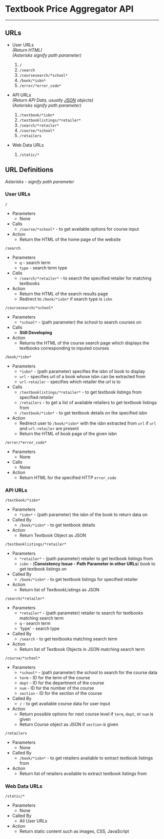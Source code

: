 Textbook Price Aggregator API
=============================

---

URLs
----

- User URLs  
  *(Return HTML)*  
  *(Asterisks signify path parameter)*

  1. `/`
  2. `/search`
  3. `/coursesearch/*school*`
  4. `/book/*isbn*`
  5. `/error/*error_code*`

- API URLs  
  *(Return API Data, usually [JSON] objects)*  
  *(Asterisks signify path parameter)*

  1. `/textbook/*isbn*`
  2. `/testbooklistings/*retailer*`
  3. `/search/*retailer*`
  4. `/course/*school*`
  5. `/retailers`

- Web Data URLs

  1. `/static/*`

URL Definitions
---------------
*Asterisks - signify path parameter*

### User URLs

`/`

- Parameters  
  - None
- Calls
  - `/course/*school*` - to get available options for course input
- Action
  - Return the HTML of the home page of the website

`/search`

- Parameters
  - `q` - search term
  - `type` - search term type
- Calls
  - `/search/*retailer*` - to search the specified retailer for matching textbooks
- Action
  - Return the HTML of the search results page
  - Redirect to `/book/*isbn*` if search type is `isbn`

`/coursesearch/*school*`

- Parameters
  - `*school*` - (path parameter) the school to search courses on
- Calls
  - **Still Developing**
- Action
  - Returns the HTML of the course search page which displays the textbooks corresponding to inputed courses

`/book/*isbn*`

- Parameters
  - `*isbn*` - (path parameter) specifies the isbn of book to display
  - `url` - specifies url of a book whose isbn can be extracted from
  - `url-retailer` - specifies which retailer the url is to
- Calls
  - `/textbooklistings/*retailer*` - to get textbook listings from specified *retailer*
  - `/retailers` - to get a list of available retailers to get textbook listings from
  - `/textbook/*isbn*` - to get textbook details on the specified isbn
- Action
  - Redirect user to `/book/*isbn*` with the isbn extracted from `url` if `url` and `url-retailer` are present
  - Return the HTML of book page of the given isbn

`/error/*error_code*`

- Parameters
  - None
- Calls
  - None
- Action
  - Return HTML for the specified HTTP `error_code`

### API URLs

`/textbook/*isbn*`

- Parameters
  - `*isbn*` - (path parameter) the isbn of the book to return data on
- Called By
  - `/book/*isbn*` - to get textbook details
- Action
  - Return Textbook Object as JSON

`/testbooklistings/*retailer*`

- Parameters
  - `*retailer*` - (path parameter) retailer to get textbook listings from
  - `isbn` - (**Consistency Issue - Path Parameter in other URLs**) book to get textbook listings on
- Called By
  - `/book/*isbn*` - to get textbook listings for specified retailer
- Action
  - Return list of TextbookListings as JSON

`/search/*retailer*`

- Parameters
  - `*retailer*` - (path parameter) retailer to search for textbooks matching search term
  - `q` - search term
  - 'type' - search type
- Called By
  - `/search` - to get textbooks matching search term
- Action
  - Return list of Textbook Objects in JSON matching search term

`/course/*school*`

- Parameters
  - `*school*` - (path parameter) the school to search for the course data
  - `term` - ID for the term of the course
  - `dept` - ID for the department of the course
  - `num` - ID for the number of the course
  - `section` - ID for the section of the course
- Called By
  - `/` - to get available course data for user input
- Action
  - Return possible options for next course level if `term`, `dept`, or `num` is given
  - Return Course object as JSON if `section` is given

`/retailers`

- Parameters
  - None
- Called By
  - `/book/*isbn*` - to get retailers available to extract textbook listings from
- Action
  - Return list of retailers available to extract textbook listings from

### Web Data URLs

`/static/*`

- Parameters  
  - None
- Called By
  - All User URLs
- Action
  - Return static content such as images, CSS, JavaScript

[JSON]: http://www.json.org/ "JavaScript Object Notation"